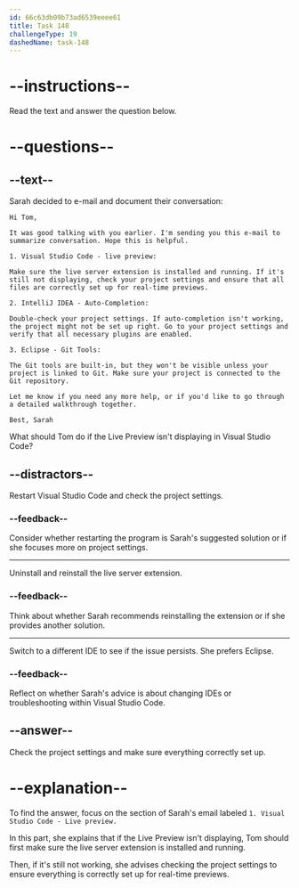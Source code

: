 ```yaml
---
id: 66c63db09b73ad6539eeee61
title: Task 148
challengeType: 19
dashedName: task-148
---
```

<!-- READING -->

# --instructions--

Read the text and answer the question below.

# --questions--

## --text--

Sarah decided to e-mail and document their conversation:

`Hi Tom,`

`It was good talking with you earlier. I'm sending you this e-mail to summarize conversation. Hope this is helpful.`

`1. Visual Studio Code - live preview:`

`Make sure the live server extension is installed and running. If it's still not displaying, check your project settings and ensure that all files are correctly set up for real-time previews.`

`2. IntelliJ IDEA - Auto-Completion:`

`Double-check your project settings. If auto-completion isn't working, the project might not be set up right. Go to your project settings and verify that all necessary plugins are enabled.`

`3. Eclipse - Git Tools:`

`The Git tools are built-in, but they won't be visible unless your project is linked to Git. Make sure your project is connected to the Git repository.`

`Let me know if you need any more help, or if you'd like to go through a detailed walkthrough together.`

`Best, Sarah`

What should Tom do if the Live Preview isn't displaying in Visual Studio Code?

## --distractors--

Restart Visual Studio Code and check the project settings.

### --feedback--

Consider whether restarting the program is Sarah's suggested solution or if she focuses more on project settings.

---

Uninstall and reinstall the live server extension.

### --feedback--

Think about whether Sarah recommends reinstalling the extension or if she provides another solution.

---

Switch to a different IDE to see if the issue persists. She prefers Eclipse.

### --feedback--

Reflect on whether Sarah's advice is about changing IDEs or troubleshooting within Visual Studio Code.

## --answer--

Check the project settings and make sure everything correctly set up.

# --explanation--

To find the answer, focus on the section of Sarah's email labeled `1. Visual Studio Code - Live preview.` 

In this part, she explains that if the Live Preview isn't displaying, Tom should first make sure the live server extension is installed and running. 

Then, if it's still not working, she advises checking the project settings to ensure everything is correctly set up for real-time previews.

